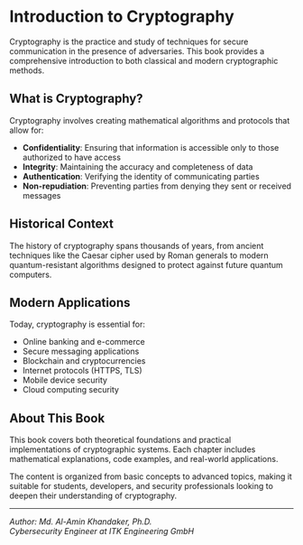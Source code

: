 # Introduction to Cryptography

Cryptography is the practice and study of techniques for secure communication in the presence of adversaries. This book provides a comprehensive introduction to both classical and modern cryptographic methods.

## What is Cryptography?

Cryptography involves creating mathematical algorithms and protocols that allow for:
- **Confidentiality**: Ensuring that information is accessible only to those authorized to have access
- **Integrity**: Maintaining the accuracy and completeness of data
- **Authentication**: Verifying the identity of communicating parties
- **Non-repudiation**: Preventing parties from denying they sent or received messages

## Historical Context

The history of cryptography spans thousands of years, from ancient techniques like the Caesar cipher used by Roman generals to modern quantum-resistant algorithms designed to protect against future quantum computers.

## Modern Applications

Today, cryptography is essential for:
- Online banking and e-commerce
- Secure messaging applications
- Blockchain and cryptocurrencies  
- Internet protocols (HTTPS, TLS)
- Mobile device security
- Cloud computing security

## About This Book

This book covers both theoretical foundations and practical implementations of cryptographic systems. Each chapter includes mathematical explanations, code examples, and real-world applications.

The content is organized from basic concepts to advanced topics, making it suitable for students, developers, and security professionals looking to deepen their understanding of cryptography.

---

*Author: Md. Al-Amin Khandaker, Ph.D.*  
*Cybersecurity Engineer at ITK Engineering GmbH*

